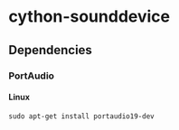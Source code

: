 # cython-sounddevice

## Dependencies

### PortAudio

#### Linux

`sudo apt-get install portaudio19-dev`
